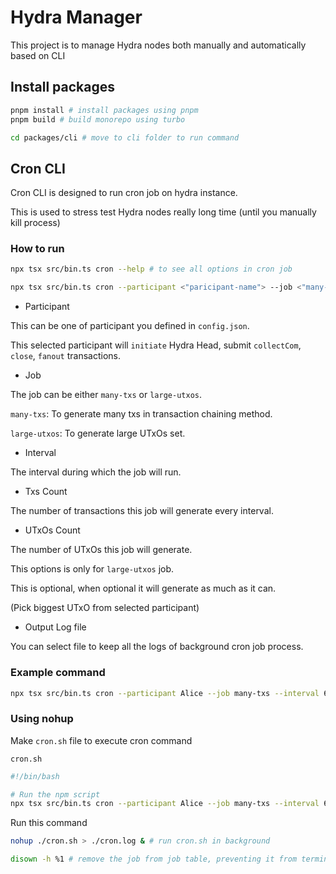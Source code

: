 # Hydra Manager

This project is to manage Hydra nodes both manually and automatically based on CLI

## Install packages

```bash
pnpm install # install packages using pnpm
pnpm build # build monorepo using turbo

cd packages/cli # move to cli folder to run command
```

## Cron CLI

Cron CLI is designed to run cron job on hydra instance.

This is used to stress test Hydra nodes really long time (until you manually kill process)

### How to run

```bash
npx tsx src/bin.ts cron --help # to see all options in cron job
```

```bash
npx tsx src/bin.ts cron --participant <"paricipant-name"> --job <"many-txs" | "large-utxos"> --interval <"interval-in-seconds"> --txs-count <"transactions-count"> --utxos-count ["utxos-count"] > ./cron.log 2>&1 &
```

- Participant

This can be one of participant you defined in `config.json`.

This selected participant will `initiate` Hydra Head, submit `collectCom`, `close`, `fanout` transactions.

- Job

The job can be either `many-txs` or `large-utxos`.

`many-txs`: To generate many txs in transaction chaining method.

`large-utxos`: To generate large UTxOs set.

- Interval

The interval during which the job will run.

- Txs Count

The number of transactions this job will generate every interval.

- UTxOs Count

The number of UTxOs this job will generate.

This options is only for `large-utxos` job.

This is optional, when optional it will generate as much as it can.

(Pick biggest UTxO from selected participant)

- Output Log file

You can select file to keep all the logs of background cron job process.

### Example command

```bash
npx tsx src/bin.ts cron --participant Alice --job many-txs --interval 60 --txs-count 2000 > ./cron.log 2>&1 &
```

### Using nohup

Make `cron.sh` file to execute cron command

`cron.sh`

```bash
#!/bin/bash

# Run the npm script
npx tsx src/bin.ts cron --participant Alice --job many-txs --interval 60 --txs-count 3000
```

Run this command

```bash
nohup ./cron.sh > ./cron.log & # run cron.sh in background

disown -h %1 # remove the job from job table, preventing it from terminating after session ends
```
